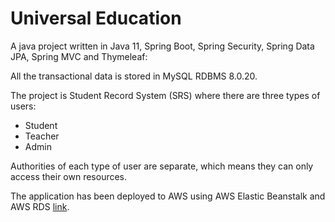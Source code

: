 # Universal Education

A java project written in Java 11, Spring Boot, Spring Security, Spring Data JPA, Spring MVC and Thymeleaf:

All the transactional data is stored in MySQL RDBMS 8.0.20.

The project is Student Record System (SRS) where there are three types of users:

* Student
* Teacher
* Admin

Authorities of each type of user are separate, which means they can only access their own resources.

The application has been deployed to AWS using AWS Elastic Beanstalk and AWS RDS [link](http://uniedu-env.eba-tp55hsj6.us-east-1.elasticbeanstalk.com/).